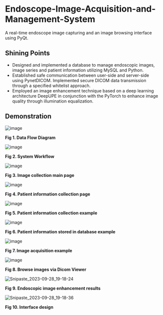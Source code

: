 # Endoscope-Image-Acquisition-and-Management-System
A real-time endoscope image capturing and an image browsing interface using PyQt.

## Shining Points
- Designed and implemented a database to manage endoscopic images, image series and patient information utilizing
MySQL and Python.
- Established safe communication between user-side and server-side using PynetDICOM. Implemented secure DICOM data
transmission through a specified whitelist approach.
- Employed an image enhancement technique based on a deep learning architecture DeepUPE in conjunction with the
PyTorch to enhance image quality through illumination equalization.

## Demonstration
![image](https://github.com/monk1108/Endoscope-Image-Acquisition-and-Management-System/assets/61319274/ca294bf8-07b6-4b46-a3a0-70ba267c83ad)

**Fig 1. Data Flow Diagram**

![image](https://github.com/monk1108/Endoscope-Image-Acquisition-and-Management-System/assets/61319274/85a3ffe2-4560-427b-9084-2da92b1317b6)

**Fig 2. System Workflow**

![image](https://github.com/monk1108/Endoscope-Image-Acquisition-and-Management-System/assets/61319274/cc531506-9645-469e-91ed-f3c442ed8f19)

**Fig 3. Image collection main page**

![image](https://github.com/monk1108/Endoscope-Image-Acquisition-and-Management-System/assets/61319274/66f2d15a-dba1-42a0-ac9d-9c43f40af91c)

**Fig 4. Patient information collection page**

![image](https://github.com/monk1108/Endoscope-Image-Acquisition-and-Management-System/assets/61319274/136e8fb9-4055-40f7-add6-900f19ca830d)

**Fig 5. Patient information collection example**

![image](https://github.com/monk1108/Endoscope-Image-Acquisition-and-Management-System/assets/61319274/13e349ca-3945-4c1b-ae7c-daa1f59be047)

**Fig 6. Patient information stored in database example**

![image](https://github.com/monk1108/Endoscope-Image-Acquisition-and-Management-System/assets/61319274/e4332a5b-88f3-4c44-a6f6-edb0c27ed008)

**Fig 7. Image acquisition example**

![image](https://github.com/monk1108/Endoscope-Image-Acquisition-and-Management-System/assets/61319274/a5033e70-fd5a-4dda-8062-e09ae32590fc)

**Fig 8. Browse images via Dicom Viewer**

![Snipaste_2023-09-28_19-18-24](https://github.com/monk1108/Endoscope-Image-Acquisition-and-Management-System/assets/61319274/5eb79f6b-3961-4210-99d3-bf9e6f308535)


**Fig 9. Endoscopic image enhancement results**

![Snipaste_2023-09-28_19-18-36](https://github.com/monk1108/Endoscope-Image-Acquisition-and-Management-System/assets/61319274/55590661-ad72-4e6a-aefc-f70aa025e801)


**Fig 10. Interface design**
